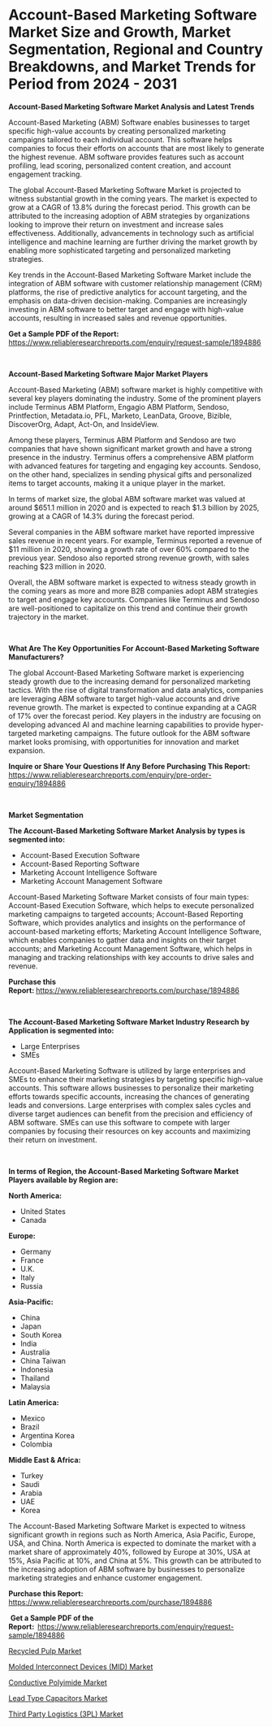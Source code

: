 <p><h1>Account-Based Marketing Software Market Size and Growth, Market Segmentation, Regional and Country Breakdowns, and Market Trends for Period from 2024 -  2031</h1></p><p><strong>Account-Based Marketing Software Market Analysis and Latest Trends</strong></p>
<p><p>Account-Based Marketing (ABM) Software enables businesses to target specific high-value accounts by creating personalized marketing campaigns tailored to each individual account. This software helps companies to focus their efforts on accounts that are most likely to generate the highest revenue. ABM software provides features such as account profiling, lead scoring, personalized content creation, and account engagement tracking.</p><p>The global Account-Based Marketing Software Market is projected to witness substantial growth in the coming years. The market is expected to grow at a CAGR of 13.8% during the forecast period. This growth can be attributed to the increasing adoption of ABM strategies by organizations looking to improve their return on investment and increase sales effectiveness. Additionally, advancements in technology such as artificial intelligence and machine learning are further driving the market growth by enabling more sophisticated targeting and personalized marketing strategies.</p><p>Key trends in the Account-Based Marketing Software Market include the integration of ABM software with customer relationship management (CRM) platforms, the rise of predictive analytics for account targeting, and the emphasis on data-driven decision-making. Companies are increasingly investing in ABM software to better target and engage with high-value accounts, resulting in increased sales and revenue opportunities.</p></p>
<p><strong>Get a Sample PDF of the Report:&nbsp;</strong> <a href="https://www.reliableresearchreports.com/enquiry/request-sample/1894886">https://www.reliableresearchreports.com/enquiry/request-sample/1894886</a></p>
<p>&nbsp;</p>
<p><strong>Account-Based Marketing Software Major Market Players</strong></p>
<p><p>Account-Based Marketing (ABM) software market is highly competitive with several key players dominating the industry. Some of the prominent players include Terminus ABM Platform, Engagio ABM Platform, Sendoso, Printfection, Metadata.io, PFL, Marketo, LeanData, Groove, Bizible, DiscoverOrg, Adapt, Act-On, and InsideView.</p><p>Among these players, Terminus ABM Platform and Sendoso are two companies that have shown significant market growth and have a strong presence in the industry. Terminus offers a comprehensive ABM platform with advanced features for targeting and engaging key accounts. Sendoso, on the other hand, specializes in sending physical gifts and personalized items to target accounts, making it a unique player in the market.</p><p>In terms of market size, the global ABM software market was valued at around $651.1 million in 2020 and is expected to reach $1.3 billion by 2025, growing at a CAGR of 14.3% during the forecast period.</p><p>Several companies in the ABM software market have reported impressive sales revenue in recent years. For example, Terminus reported a revenue of $11 million in 2020, showing a growth rate of over 60% compared to the previous year. Sendoso also reported strong revenue growth, with sales reaching $23 million in 2020.</p><p>Overall, the ABM software market is expected to witness steady growth in the coming years as more and more B2B companies adopt ABM strategies to target and engage key accounts. Companies like Terminus and Sendoso are well-positioned to capitalize on this trend and continue their growth trajectory in the market.</p></p>
<p>&nbsp;</p>
<p><strong>What Are The Key Opportunities For Account-Based Marketing Software Manufacturers?</strong></p>
<p><p>The global Account-Based Marketing Software market is experiencing steady growth due to the increasing demand for personalized marketing tactics. With the rise of digital transformation and data analytics, companies are leveraging ABM software to target high-value accounts and drive revenue growth. The market is expected to continue expanding at a CAGR of 17% over the forecast period. Key players in the industry are focusing on developing advanced AI and machine learning capabilities to provide hyper-targeted marketing campaigns. The future outlook for the ABM software market looks promising, with opportunities for innovation and market expansion.</p></p>
<p><strong>Inquire or Share Your Questions If Any Before Purchasing This Report:</strong> <a href="https://www.reliableresearchreports.com/enquiry/pre-order-enquiry/1894886">https://www.reliableresearchreports.com/enquiry/pre-order-enquiry/1894886</a></p>
<p>&nbsp;</p>
<p><strong>Market Segmentation</strong></p>
<p><strong>The Account-Based Marketing Software Market Analysis by types is segmented into:</strong></p>
<p><ul><li>Account-Based Execution Software</li><li>Account-Based Reporting Software</li><li>Marketing Account Intelligence Software</li><li>Marketing Account Management Software</li></ul></p>
<p><p>Account-Based Marketing Software Market consists of four main types: Account-Based Execution Software, which helps to execute personalized marketing campaigns to targeted accounts; Account-Based Reporting Software, which provides analytics and insights on the performance of account-based marketing efforts; Marketing Account Intelligence Software, which enables companies to gather data and insights on their target accounts; and Marketing Account Management Software, which helps in managing and tracking relationships with key accounts to drive sales and revenue.</p></p>
<p><strong>Purchase this Report:&nbsp;</strong><a href="https://www.reliableresearchreports.com/purchase/1894886">https://www.reliableresearchreports.com/purchase/1894886</a></p>
<p>&nbsp;</p>
<p><strong>The Account-Based Marketing Software Market Industry Research by Application is segmented into:</strong></p>
<p><ul><li>Large Enterprises</li><li>SMEs</li></ul></p>
<p><p>Account-Based Marketing Software is utilized by large enterprises and SMEs to enhance their marketing strategies by targeting specific high-value accounts. This software allows businesses to personalize their marketing efforts towards specific accounts, increasing the chances of generating leads and conversions. Large enterprises with complex sales cycles and diverse target audiences can benefit from the precision and efficiency of ABM software. SMEs can use this software to compete with larger companies by focusing their resources on key accounts and maximizing their return on investment.</p></p>
<p>&nbsp;</p>
<p><strong>In terms of Region, the Account-Based Marketing Software Market Players available by Region are:</strong></p>
<p>
    <p> <strong> North America: </strong>
        <ul>
            <li>United States</li>
            <li>Canada</li>
        </ul>
        </p> 
    <p> <strong> Europe: </strong>
        <ul>
            <li>Germany</li>
            <li>France</li>
            <li>U.K.</li>
            <li>Italy</li>
            <li>Russia</li>
        </ul>
        </p> 
    <p> <strong> Asia-Pacific: </strong>
        <ul>
            <li>China</li>
            <li>Japan</li>
            <li>South Korea</li>
            <li>India</li>
            <li>Australia</li>
            <li>China Taiwan</li>
            <li>Indonesia</li>
            <li>Thailand</li>
            <li>Malaysia</li>
        </ul>
        </p> 
    <p> <strong> Latin America: </strong>
        <ul>
            <li>Mexico</li>
            <li>Brazil</li>
            <li>Argentina Korea</li>
            <li>Colombia</li>
        </ul>
        </p> 
    <p> <strong> Middle East & Africa: </strong>
        <ul>
            <li>Turkey</li>
            <li>Saudi</li>
            <li>Arabia</li>
            <li>UAE</li>
            <li>Korea</li>
        </ul>
    </p>
    </p>
<p><p>The Account-Based Marketing Software Market is expected to witness significant growth in regions such as North America, Asia Pacific, Europe, USA, and China. North America is expected to dominate the market with a market share of approximately 40%, followed by Europe at 30%, USA at 15%, Asia Pacific at 10%, and China at 5%. This growth can be attributed to the increasing adoption of ABM software by businesses to personalize marketing strategies and enhance customer engagement.</p></p>
<p><strong>Purchase this Report: </strong><a href="https://www.reliableresearchreports.com/purchase/1894886">https://www.reliableresearchreports.com/purchase/1894886</a></p>
<p>&nbsp;<strong>Get a Sample PDF of the Report:&nbsp;&nbsp;</strong><a href="https://www.reliableresearchreports.com/enquiry/request-sample/1894886">https://www.reliableresearchreports.com/enquiry/request-sample/1894886</a></p>
<p><strong></strong></p>
<p><p><a href="https://view.publitas.com/reportprime-1/recycled-pulp-market-size-growing-and-forecasted-for-period-from-2024-2031-and-provides-complete-market-analysis-of-this-market/">Recycled Pulp Market</a></p><p><a href="https://gamy-alyssum-396.notion.site/Molded-Interconnect-Devices-MID-Market-Research-Report-The-Key-To-Successful-Business-Strategy-Fo-b943d709ea094db2ae1ba875cfbc87dc">Molded Interconnect Devices (MID) Market</a></p><p><a href="https://view.publitas.com/reportprime-1/conductive-polyimide-market-size-and-examines-its-market-scope-with-a-primary-focus-on-growth-opportunities-and-forecasted-trends-spanning-from-2024-to-2031/">Conductive Polyimide Market</a></p><p><a href="https://unruly-ladybug-44b.notion.site/Global-Lead-Type-Capacitors-Market-Size-and-Market-Trends-Insights-and-Projections-from-2024-to-203-8480e142c8e74b07b19c053c4674cd9a">Lead Type Capacitors Market</a></p><p><a href="https://poised-avenue-46d.notion.site/Third-Party-Logistics-3PL-Market-Insights-Market-Players-and-Forecast-Till-2031-7c9fd2edfb4b4effa5d14afa7084d512">Third Party Logistics (3PL) Market</a></p></p>